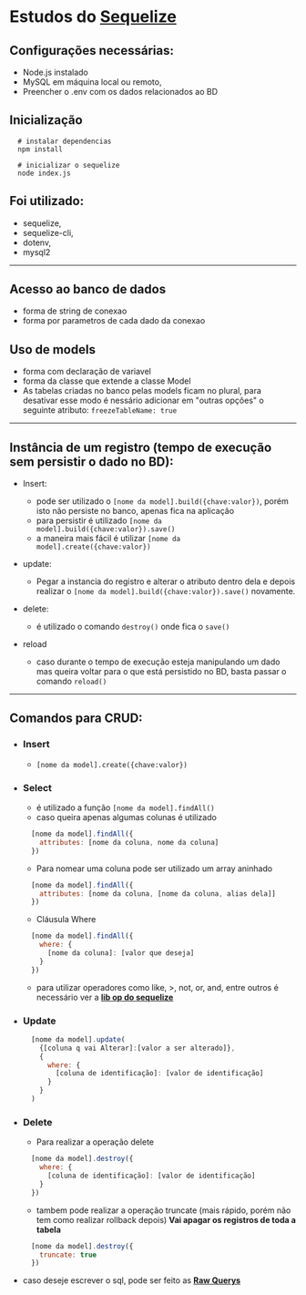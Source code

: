 # Estudos do [Sequelize](https://sequelize.org/master/manual/getting-started.html)

## Configurações necessárias:

- Node.js instalado
- MySQL em máquina local ou remoto,
- Preencher o .env com os dados relacionados ao BD

## Inicialização

```shell
  # instalar dependencias
  npm install

  # inicializar o sequelize
  node index.js
```

## Foi utilizado:

- sequelize,
- sequelize-cli,
- dotenv,
- mysql2

---

## Acesso ao banco de dados

- forma de string de conexao
- forma por parametros de cada dado da conexao

## Uso de models

- forma com declaração de variavel
- forma da classe que extende a classe Model
- As tabelas criadas no banco pelas models ficam no plural, para desativar esse modo é nessário adicionar em "outras opções" o seguinte atributo: `freezeTableName: true`

---

## Instância de um registro (tempo de execução sem persistir o dado no BD):

- Insert:

  - pode ser utilizado o `[nome da model].build({chave:valor})`, porém isto não persiste no banco, apenas fica na aplicação
  - para persistir é utilizado `[nome da model].build({chave:valor}).save()`
  - a maneira mais fácil é utilizar `[nome da model].create({chave:valor})`

- update:

  - Pegar a instancia do registro e alterar o atributo dentro dela e depois realizar o `[nome da model].build({chave:valor}).save()` novamente.

- delete:

  - é utilizado o comando `destroy()` onde fica o `save()`

- reload
  - caso durante o tempo de execução esteja manipulando um dado mas queira voltar para o que está persistido no BD, basta passar o comando `reload()`

---

## Comandos para CRUD:

- ### Insert

  - `[nome da model].create({chave:valor})`

- ### Select

  - é utilizado a função `[nome da model].findAll()`
  - caso queira apenas algumas colunas é utilizado

  ```javascript
    [nome da model].findAll({
      attributes: [nome da coluna, nome da coluna]
    })
  ```

  - Para nomear uma coluna pode ser utilizado um array aninhado

  ```javascript
    [nome da model].findAll({
      attributes: [nome da coluna, [nome da coluna, alias dela]]
    })
  ```

  - Cláusula Where

  ```javascript
    [nome da model].findAll({
      where: {
        [nome da coluna]: [valor que deseja]
      }
    })
  ```

  - para utilizar operadores como like, >, not, or, and, entre outros é necessário ver a [**lib op do sequelize**](https://sequelize.org/master/manual/model-querying-basics.html#operators)

- ### Update

  ```JavaScript
    [nome da model].update(
      {[coluna q vai Alterar]:[valor a ser alterado]},
      {
        where: {
          [coluna de identificação]: [valor de identificação]
        }
      }
    )
  ```

- ### Delete

  - Para realizar a operação delete

  ```JavaScript
    [nome da model].destroy({
      where: {
        [coluna de identificação]: [valor de identificação]
      }
    })
  ```

  - tambem pode realizar a operação truncate (mais rápido, porém não tem como realizar rollback depois) **Vai apagar os registros de toda a tabela**

  ```JavaScript
    [nome da model].destroy({
      truncate: true
    })
  ```

- caso deseje escrever o sql, pode ser feito as [**Raw Querys**](https://sequelize.org/master/manual/raw-queries.html)
